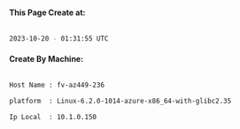 
   
#### This Page Create at:

```bash

2023-10-20 - 01:31:55 UTC

```

#### Create By Machine:

```bash

Host Name : fv-az449-236

platform  : Linux-6.2.0-1014-azure-x86_64-with-glibc2.35

Ip Local  : 10.1.0.150

```

